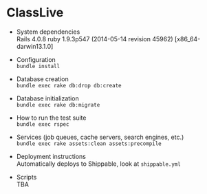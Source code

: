 # ClassLive

* System dependencies  
Rails 4.0.8
ruby 1.9.3p547 (2014-05-14 revision 45962) [x86_64-darwin13.1.0]  

* Configuration  
`bundle install`

* Database creation  
`bundle exec rake db:drop db:create`

* Database initialization  
`bundle exec rake db:migrate`

* How to run the test suite  
`bundle exec rspec`

* Services (job queues, cache servers, search engines, etc.)  
`bundle exec rake assets:clean assets:precompile`

* Deployment instructions  
Automatically deploys to Shippable, look at `shippable.yml`   

* Scripts  
TBA

